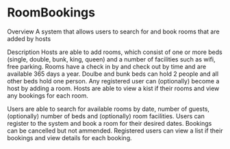 # RoomBookings


Overview
A system that allows users to search for and book rooms that are added by hosts


Description
Hosts are able to add rooms, which consist of one or more beds (single, double, bunk, king, queen) and a number of facilities such as wifi, free parking. Rooms have a check in by and check out by time and are available 365 days a year. Doulbe and bunk beds can hold 2 people and all other beds hold one person. Any registered user can (optionally) become a host by adding a room. Hosts are able to view a kist if their rooms and view any bookings for each room.

Users are able to search for available rooms by date, number of guests, (optionally) number of beds and (optionally) room facilities.
Users can register to the system and book a room for their desired dates. Bookings can be cancelled but not ammended. Registered users can view a list if their bookings and view details for each booking.
